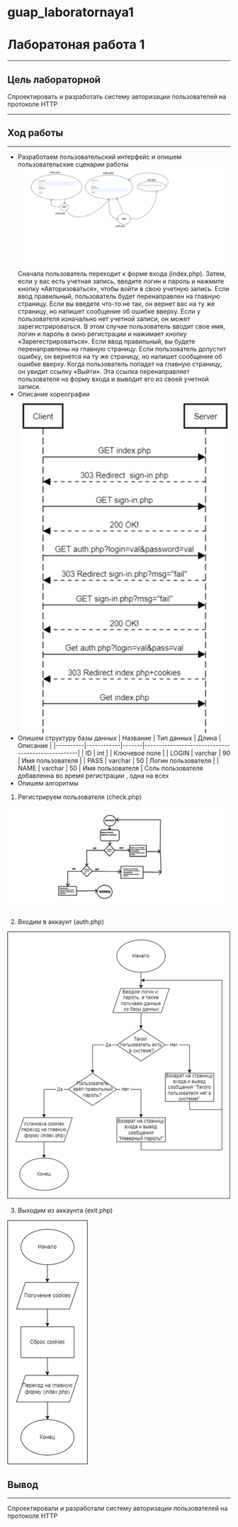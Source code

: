 # guap_laboratornaya1
 
# Лаборатоная работа 1
***
## Цель лабораторной
Спроектировать и разработать систему авторизации пользователей на протоколе HTTP
***
## Ход работы
***
- Разработаем пользовательский интерфейс и опишем пользовательские сценарии работы
![Рис. 1 - Интерфейс](https://github.com/Just-D4n/guap_laboratornaya1/blob/main/Paint1.png)
Сначала пользователь переходит к форме входа (index.php). Затем, если у вас есть учетная запись, введите логин и пароль и нажмите кнопку «Авторизоваться», чтобы войти в свою учетную запись. Если ввод правильный, пользователь будет перенаправлен на главную страницу. Если вы введете что-то не так, он вернет вас на ту же страницу, но напишет сообщение об ошибке вверху.
Если у пользователя изначально нет учетной записи, он может зарегистрироваться. В этом случае пользователь вводит свое имя, логин и пароль в окно регистрации и нажимает кнопку «Зарегестрироваться». Если ввод правильный, вы будете перенаправлены на главную страницу. Если пользователь допустит ошибку, он вернется на ту же страницу, но напишет сообщение об ошибке вверху.
Когда пользователь попадет на главную страницу, он увидит ссылку «Выйти». Эта ссылка перенаправляет пользователя на форму входа и выводит его из своей учетной записи.
- Описание хореографии
![Рис. 2 - Хореография](https://github.com/Just-D4n/guap_laboratornaya1/blob/main/%D1%85%D0%BE%D1%80%D0%B5%D0%BE%D0%B3%D1%80%D0%B0%D1%84%D0%B8%D1%8F.png)
- Опишем структуру базы данных
| Название | Тип данных | Длина | Описание |
|----------|------------|-------|---------------------------------------------------|
| ID | int | | Ключевое поле |
| LOGIN | varchar | 90 | Имя пользователя |
| PASS | varchar | 50 | Логин пользователя |
| NAME | varchar | 50 | Имя пользователя |
Соль пользователя добавленна во время регистрации , одна на всех
- Опишем алгоритмы 
1. Регистрируем пользователя (check.php)
 
 ![](https://github.com/Just-D4n/guap_laboratornaya1/blob/main/%D0%BB%D0%BE%D0%B3%D0%B8%D0%BD.png)
  
  2. Входим в аккаунт (auth.php)
  
 ![](https://github.com/Just-D4n/guap_laboratornaya1/blob/main/%D0%92%D1%85%D0%BE%D0%B4.png )
  
  3. Выходим из аккаунта (exit.php)
  
 ![](https://github.com/Just-D4n/guap_laboratornaya1/blob/main/%D0%BA%D1%83%D0%BA%D0%B8.png)
  
## Вывод
***
Спроектировали и разработали систему авторизации пользователей на протоколе HTTP
